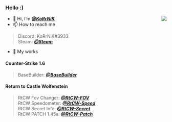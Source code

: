 
### Hello :)
<img align="right" src="https://github-readme-stats.vercel.app/api?username=KoRrNiK&show_icons=true&theme=dark" />

- 👋 Hi, I’m [**_@KoRrNiK_**](https://github.com/KoRrNiK/)
- 📫 How to reach me
> Discord: KoRrNiK#3933 \
> Steam: [**_@Steam_**](https://steamcommunity.com/id/korrnik)
- 🌱 My works 
#### Counter-Strike 1.6
> BaseBuilder: [**_@BaseBuilder_**](https://github.com/KoRrNiK/BaseBuilder-TURBO) 

#### Return to Castle Wolfenstein
> RtCW Fov Changer: [**_@RtCW-FOV_**](https://github.com/KoRrNiK/rtcw_fov-changer) \
> RtCW Speedometer: [**_@RtCW-Speed_**](https://github.com/KoRrNiK/rtcw_speedometer) \
> RtCW Secret Info: [**_@RtCW-Secret_**](https://github.com/KoRrNiK/rtcw_secret-treasure_info) \
> RtCW PATCH 1.45a: [**_@RtCW-Patch_**](https://github.com/KoRrNiK/RtCW-Patch_145a) 



